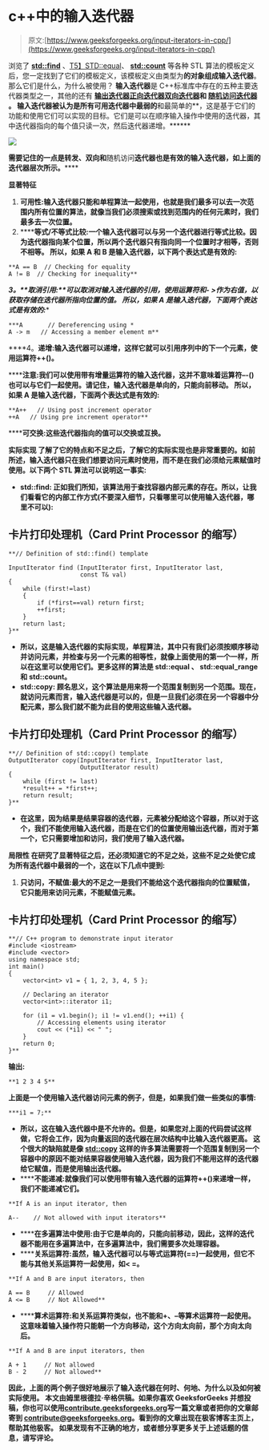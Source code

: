 # c++中的输入迭代器

> 原文:[https://www.geeksforgeeks.org/input-iterators-in-cpp/](https://www.geeksforgeeks.org/input-iterators-in-cpp/)

浏览了 [**std::find**](https://www.geeksforgeeks.org/stdfind-in-c/) 、[T5】STD::equal](https://www.geeksforgeeks.org/stdequal-in-cpp/)、 [**std::count**](https://www.geeksforgeeks.org/std-count-cpp-stl/) 等各种 STL 算法的模板定义后，您一定找到了它们的模板定义，该模板定义由类型为**的对象组成输入迭代器**。那么它们是什么，为什么被使用？
**输入迭代器**是 C++标准库中存在的五种主要迭代器类型之一，其他的还有 [**输出迭代器**](https://www.geeksforgeeks.org/output-iterators-c/)[**正向迭代器**](https://www.geeksforgeeks.org/forward-iterators-in-cpp/)[**双向迭代器**](https://www.geeksforgeeks.org/bidirectional-iterators-in-cpp/)**和 [**随机访问迭代器**](https://www.geeksforgeeks.org/random-access-iterators-in-cpp/) 。
输入迭代器被认为是所有可用迭代器中最弱的**和最简单的**，这是基于它们的功能和使用它们可以实现的目标。它们是可以在顺序输入操作中使用的迭代器，其中迭代器指向的每个值只读一次，然后迭代器递增。****** 

******![](img/4ee94c1e4b4b22bb10c8ac1fb40cf559.png)******

******需要记住的一点是**转发**、**双向**和**随机访问**迭代器也是有效的输入迭代器，如上面的迭代器层次所示。****** 

******显著特征****** 

1.  ******可用性:**输入迭代器只能和**单程算法**一起使用，也就是我们最多可以去一次范围内所有位置的算法，就像当我们必须搜索或找到范围内的任何元素时，我们最多去一次位置。**** 
2.  ******等式/不等式比较:**一个输入迭代器可以与另一个迭代器进行等式比较。因为迭代器指向某个位置，所以两个迭代器只有指向同一个位置时才相等，否则不相等。
    所以，如果 A 和 B 是输入迭代器，以下两个表达式是有效的:**** 

```
**A == B  // Checking for equality
A != B  // Checking for inequality** 
```

****3。**取消引用:**可以取消对输入迭代器的引用，使用运算符*和- >作为右值，以获取存储在迭代器所指向位置的值。
所以，如果 A 是输入迭代器，下面两个表达式是有效的:****

```
***A       // Dereferencing using *
A -> m   // Accessing a member element m** 
```

****4。**递增:**输入迭代器可以递增，这样它就可以引用序列中的下一个元素，使用运算符++()。****

******注意:**我们可以使用带有增量运算符的输入迭代器，这并不意味着运算符–-()也可以与它们一起使用。请记住，输入迭代器是单向的，只能向前移动。
所以，如果 A 是输入迭代器，下面两个表达式是有效的:****

```
**A++   // Using post increment operator
++A   // Using pre increment operator** 
```

******可交换:**这些迭代器指向的值可以交换或互换。****

******实际实现**
了解了它的特点和不足之后，了解它的实际实现也是非常重要的。如前所述，输入迭代器只在我们想要访问元素时使用，而不是在我们必须给元素赋值时使用。以下两个 STL 算法可以说明这一事实:****

*   ******std::find:** 正如我们所知，该算法用于查找容器内部元素的存在。所以，让我们看看它的内部工作方式(不要深入细节，只看哪里可以使用输入迭代器，哪里不可以):****

## ****卡片打印处理机（Card Print Processor 的缩写）****

```
**// Definition of std::find() template 

InputIterator find (InputIterator first, InputIterator last, 
                    const T& val)
{
    while (first!=last) 
    {
        if (*first==val) return first;
        ++first;
    }
    return last;
}**
```

*   ****所以，这是输入迭代器的实际实现，**单程算法，其中只有我们必须按顺序移动并访问元素，并检查与另一个元素的相等性**，就像上面使用的第一个一样，所以在这里可以使用它们。更多这样的算法是 **std::equal** 、 **std::equal_range** 和 **std::count。****** 
*   ******std::copy:** 顾名思义，这个算法是用来将一个范围复制到另一个范围。现在，就访问元素而言，输入迭代器是可以的，**但是一旦我们必须在另一个容器中分配元素，那么我们就不能为此目的使用这些输入迭代器**。****

## ****卡片打印处理机（Card Print Processor 的缩写）****

```
**// Definition of std::copy() template 
OutputIterator copy(InputIterator first, InputIterator last,
                    OutputIterator result) 
{
    while (first != last) 
    *result++ = *first++;
    return result;
}**
```

*   ****在这里，因为结果是结果容器的迭代器，元素被分配给这个容器，所以对于这个，我们不能使用输入迭代器，而是在它们的位置使用输出迭代器，而对于第一个，它只需要增加和访问，我们使用了输入迭代器。****

******局限性**
在研究了显著特征之后，还必须知道它的不足之处，这些不足之处使它成为所有迭代器中最弱的一个，这在以下几点中提到:****

1.  ******只访问，不赋值:**最大的不足之一是**我们不能给这个迭代器指向的位置赋值**，它只能用来访问元素，不能赋值元素。****

## ****卡片打印处理机（Card Print Processor 的缩写）****

```
**// C++ program to demonstrate input iterator
#include <iostream>
#include <vector>
using namespace std;
int main()
{
    vector<int> v1 = { 1, 2, 3, 4, 5 };

    // Declaring an iterator
    vector<int>::iterator i1;

    for (i1 = v1.begin(); i1 != v1.end(); ++i1) {
        // Accessing elements using iterator
        cout << (*i1) << " ";
    }
    return 0;
}**
```

******输出:******

```
**1 2 3 4 5** 
```

****上面是一个使用输入迭代器访问元素的例子，但是，如果我们做一些类似的事情:****

```
***i1 = 7;** 
```

*   ****所以，这在输入迭代器中是不允许的。但是，如果您对上面的代码尝试这样做，它将会工作，因为向量返回的迭代器在层次结构中比输入迭代器更高。
    这个很大的缺陷就是像 [std::copy](http://contribute.geeksforgeeks.org/different-methods-to-copy-in-c-stl-stdcopy-copy_n-copy_if-copy_backwards/) 这样的许多算法需要将一个范围复制到另一个容器中的原因**不能**对结果容器使用输入迭代器，因为我们不能用这样的迭代器给它赋值，而是使用输出迭代器。**** 
*   ******不能递减:**就像我们可以使用带有输入迭代器的运算符++()来递增一样，我们不能递减它们。****

```
**If A is an input iterator, then

A--    // Not allowed with input iterators** 
```

*   ******在多遍算法中使用:**由于它是单向的，只能向前移动，因此，这样的迭代器不能用在多遍算法中，在多遍算法中，我们需要多次处理容器。**** 
*   ******关系运算符:**虽然，输入迭代器可以与等式运算符(==)一起使用，但它不能与其他关系运算符一起使用，如< =。****

```
**If A and B are input iterators, then

A == B     // Allowed
A <= B     // Not Allowed** 
```

*   ******算术运算符:**和关系运算符类似，也不能和+、–等算术运算符一起使用。这意味着输入操作符只能朝一个方向移动，这个方向太向前，那个方向太向后。****

```
**If A and B are input iterators, then

A + 1     // Not allowed
B - 2     // Not allowed** 
```

****因此，上面的两个例子很好地展示了输入迭代器在何时、何地、为什么以及如何被实际使用。
本文由**姆里根德拉·辛格**供稿。如果你喜欢 GeeksforGeeks 并想投稿，你也可以使用[contribute.geeksforgeeks.org](http://www.contribute.geeksforgeeks.org)写一篇文章或者把你的文章邮寄到 contribute@geeksforgeeks.org。看到你的文章出现在极客博客主页上，帮助其他极客。
如果发现有不正确的地方，或者想分享更多关于上述话题的信息，请写评论。****